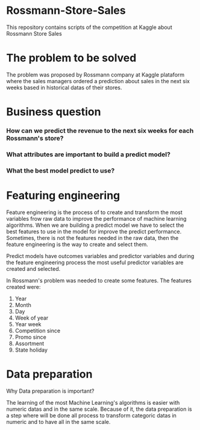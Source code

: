# Rossmann-Store-Sales
This repository contains scripts of the competition at Kaggle about Rossmann Store Sales


<h1>The problem to be solved</h1>

The problem was proposed by Rossmann  company at Kaggle plataform where the sales managers ordered a prediction about sales in the next six weeks based in historical datas of their stores.


<h1>Business question</h1>

<h3>How can we predict the revenue to the next six weeks for each Rossmann's store?</h3>
<h3>What attributes are important to build a predict model?</h3>
<h3>What the best model predict to use?</h3>


<h1>Featuring engineering</h1>

<p>Feature engineering is the process of to create and transform the most variables frow raw data to improve the performance of machine learning algorithms. When we are building a predict model we have to select the best features to use in the model for improve the predict performance. Sometimes, there is not the features needed in the raw data, then the feature engineering is the way to create and select them.</p>

<p>Predict models have outcomes variables and predictor variables and during the feature engineering process the most useful predictor variables are created and selected.</p>

<p>In Rossmann's problem was needed to create some features. The features created were:</p>
<ol>
  <li>Year</li>
  <li>Month</li>
  <li>Day</li>
  <li>Week of year</li>
  <li>Year week</li>
  <li>Competition since</li>
  <li>Promo since</li>
  <li>Assortment</li>
  <li>State holiday</li>
</ol>

<h1>Data preparation</h1>

<p>Why Data preparation is important?</p>
<p>The learning of the most Machine Learning's algorithms is easier with numeric datas and in the same scale. Because of it, the data preparation is a step where will be done all process to transform categoric datas in numeric and to have all in the same scale.</p>
